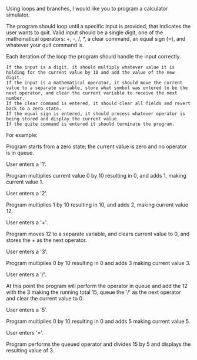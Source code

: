 Using loops and branches, I would like you to program a calculator simulator. 

The program should loop until a specific input is provided, that indicates the user wants to quit.  Valid input should be a single digit, one of the mathematical operators: +, -, /, *, a clear command, an equal sign (=), and whatever your quit command is.

Each iteration of the loop the program should handle the input correctly. 

    If the input is a digit, it should multiply whatever value it is holding for the current value by 10 and add the value of the new digit.
    If the input is a mathematical operator, it should move the current value to a separate variable, store what symbol was entered to be the next operator, and clear the current variable to receive the next number.
    If the clear command is entered, it should clear all fields and revert back to a zero state.
    If the equal sign is entered, it should process whatever operator is being stored and display the current value.
    If the quite command is entered it should terminate the program.

For example:

Program starts from a zero state; the current value is zero and no operator is in queue.

User enters a '1'.

Program multiplies current value 0 by 10 resulting in 0, and adds 1, making current value 1.

User enters a '2'.

Program multiplies 1 by 10 resulting in 10, and adds 2, making current value 12.

User enters a '+'.

Program moves 12 to a separate variable, and clears current value to 0, and stores the + as the next operator.

User enters a '3'.

Program multiplies 0 by 10 resulting in 0 and adds 3 making current value 3.

User enters a '/'.

At this point the program will perform the operator in queue and add the 12 with the 3 making the running total 15, queue the '/' as the next operator and clear the current value to 0.

User enters a '5'.

Program multiplies 0 by 10 resulting in 0 and adds 5 making current value 5.

User enters '='.

Program performs the queued operator and divides 15 by 5 and displays the resulting value of 3.
